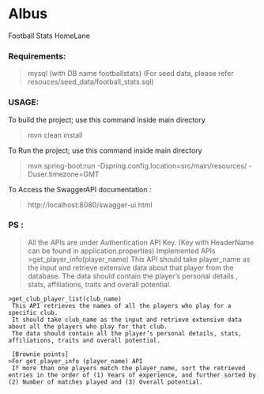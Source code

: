 # Albus
Football Stats HomeLane


### Requirements:
> mysql (with DB name footballstats)
(For seed data, please refer resouces/seed_data/football_stats.sql)



### USAGE:

To build the project; use this command inside main directory
> mvn clean install

To Run the project; use this command inside main directory
> mvn spring-boot:run -Dspring.config.location=src/main/resources/ -Duser.timezone=GMT

To Access the SwaggerAPI documentation :
> http://localhost:8080/swagger-ui.html


### PS :
> All the APIs are under Authentication API Key. (Key with HeaderName can be found in application.properties)
> Implemented APIs
    >get_player_info(player_name)
     This API should take player_name as the input and retrieve extensive data about that player from the database.
     The data should contain the player’s personal details , stats, affiliations, traits  and overall potential.

    >get_club_player_list(club_name)
     This API retrieves the names of all the players who play for a specific club.
     It should take club_name as the input and retrieve extensive data about all the players who play for that club.
     The data should contain all the player’s personal details, stats, affiliations, traits and overall potential.

     [Brownie points]
    >For get_player_info (player_name) API
     If more than one players match the player_name, sort the retrieved entries in the order of (1) Years of experience, and further sorted by (2) Number of matches played and (3) Overall potential.

